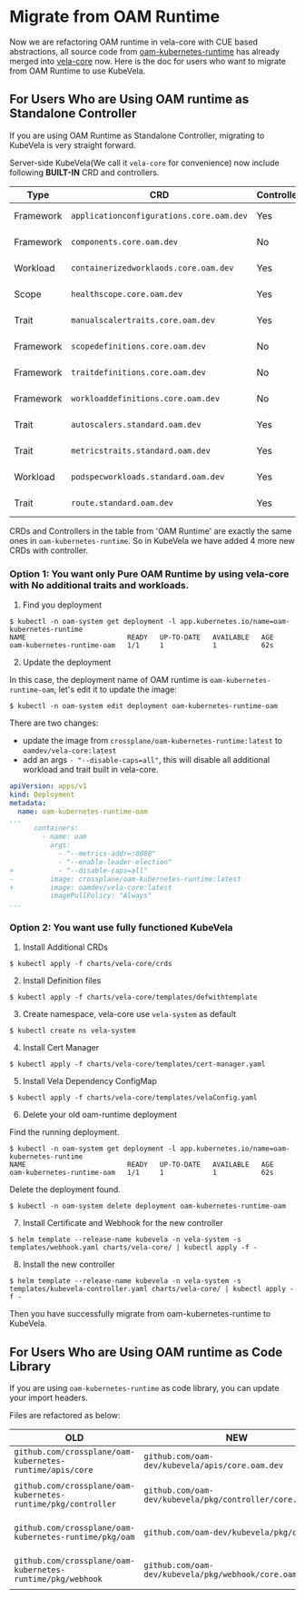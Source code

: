 # Migrate from OAM Runtime

Now we are refactoring OAM runtime in vela-core with CUE based abstractions, all source code from [oam-kubernetes-runtime](https://github.com/crossplane/oam-kubernetes-runtime)
has already merged into [vela-core](https://github.com/oam-dev/kubevela/pull/663) now. Here is the doc for users who want
to migrate from OAM Runtime to use KubeVela.

## For Users Who are Using OAM runtime as Standalone Controller

If you are using OAM Runtime as Standalone Controller, migrating to KubeVela is very straight forward.

Server-side KubeVela(We call it `vela-core` for convenience) now include following **BUILT-IN** CRD and controllers.

| Type |  CRD   | Controller  | From |
| ---- |  ----  | ----  | ----  |
| Framework | `applicationconfigurations.core.oam.dev` | Yes | OAM Runtime |
| Framework | `components.core.oam.dev` | No | OAM Runtime |
| Workload | `containerizedworklaods.core.oam.dev` | Yes | OAM Runtime |
| Scope | `healthscope.core.oam.dev` | Yes | OAM Runtime |
| Trait | `manualscalertraits.core.oam.dev` | Yes | OAM Runtime |
| Framework | `scopedefinitions.core.oam.dev` | No | OAM Runtime |
| Framework | `traitdefinitions.core.oam.dev` | No | OAM Runtime |
| Framework | `workloaddefinitions.core.oam.dev` | No | OAM Runtime |
| Trait | `autoscalers.standard.oam.dev` | Yes | New in KubeVela |
| Trait | `metricstraits.standard.oam.dev` | Yes | New in KubeVela |
| Workload | `podspecworkloads.standard.oam.dev` | Yes | New in KubeVela |
| Trait | `route.standard.oam.dev` | Yes | New in KubeVela |

CRDs and Controllers in the table from 'OAM Runtime' are exactly the same ones in `oam-kubernetes-runtime`.
So in KubeVela we have added 4 more new CRDs with controller. 

### Option 1: You want only Pure OAM Runtime by using vela-core with No additional traits and workloads.

1. Find you deployment

```shell script
$ kubectl -n oam-system get deployment -l app.kubernetes.io/name=oam-kubernetes-runtime
NAME                         READY   UP-TO-DATE   AVAILABLE   AGE
oam-kubernetes-runtime-oam   1/1     1            1           62s
```

2. Update the deployment

In this case, the deployment name of OAM runtime is `oam-kubernetes-runtime-oam`, let's edit it to update the image:

```shell script
$ kubectl -n oam-system edit deployment oam-kubernetes-runtime-oam
```

There are two changes:

- update the image from `crossplane/oam-kubernetes-runtime:latest` to `oamdev/vela-core:latest`
- add an args `- "--disable-caps=all"`, this will disable all additional workload and trait built in vela-core.

```yaml
apiVersion: apps/v1
kind: Deployment
metadata:
  name: oam-kubernetes-runtime-oam
...
      containers:
        - name: oam
          args:
            - "--metrics-addr=:8080"
            - "--enable-leader-election"
+           - "--disable-caps=all"
-         image: crossplane/oam-kubernetes-runtime:latest
+         image: oamdev/vela-core:latest
          imagePullPolicy: "Always"
...
```

### Option 2: You want use fully functioned KubeVela

1. Install Additional CRDs

```shell script
$ kubectl apply -f charts/vela-core/crds
```

2. Install Definition files

```shell script
$ kubectl apply -f charts/vela-core/templates/defwithtemplate
```

3. Create namespace, vela-core use `vela-system` as default

```shell script
$ kubectl create ns vela-system
```

4. Install Cert Manager

```shell script
$ kubectl apply -f charts/vela-core/templates/cert-manager.yaml
```

5. Install Vela Dependency ConfigMap

```shell script
$ kubectl apply -f charts/vela-core/templates/velaConfig.yaml
```

6. Delete your old oam-runtime deployment

Find the running deployment.

```shell script
$ kubectl -n oam-system get deployment -l app.kubernetes.io/name=oam-kubernetes-runtime
NAME                         READY   UP-TO-DATE   AVAILABLE   AGE
oam-kubernetes-runtime-oam   1/1     1            1           62s
```

Delete the deployment found.

```shell script
$ kubectl -n oam-system delete deployment oam-kubernetes-runtime-oam
```

7. Install Certificate and Webhook for the new controller

```shell script
$ helm template --release-name kubevela -n vela-system -s templates/webhook.yaml charts/vela-core/ | kubectl apply -f -
```

8. Install the new controller

```shell script
$ helm template --release-name kubevela -n vela-system -s templates/kubevela-controller.yaml charts/vela-core/ | kubectl apply -f -
```

Then you have successfully migrate from oam-kubernetes-runtime to KubeVela.

## For Users Who are Using OAM runtime as Code Library

If you are using `oam-kubernetes-runtime` as code library, you can update your import headers.

Files are refactored as below:

| OLD |  NEW   | Usage  |
| ---- |  ----  | ----  |
| `github.com/crossplane/oam-kubernetes-runtime/apis/core` | `github.com/oam-dev/kubevela/apis/core.oam.dev` | API Spec Code |
| `github.com/crossplane/oam-kubernetes-runtime/pkg/controller` | `github.com/oam-dev/kubevela/pkg/controller/core.oam.dev` | OAM Controller Code |
| `github.com/crossplane/oam-kubernetes-runtime/pkg/oam` | `github.com/oam-dev/kubevela/pkg/oam` | OAM Common Lib Code |
| `github.com/crossplane/oam-kubernetes-runtime/pkg/webhook` | `github.com/oam-dev/kubevela/pkg/webhook/core.oam.dev` | OAM Webhook Code |
